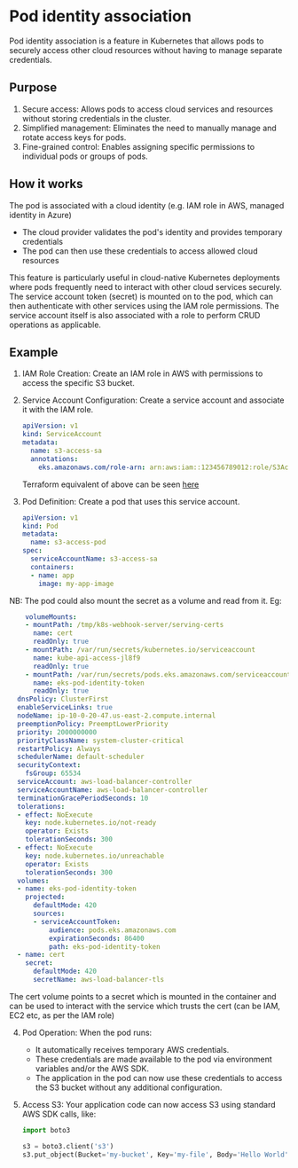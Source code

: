 # Pod identity association
Pod identity association is a feature in Kubernetes that allows pods to securely access other cloud resources without having to manage separate credentials.

## Purpose
1. Secure access: Allows pods to access cloud services and resources without storing credentials in the cluster.
2. Simplified management: Eliminates the need to manually manage and rotate access keys for pods.
3. Fine-grained control: Enables assigning specific permissions to individual pods or groups of pods.

## How it works
The pod is associated with a cloud identity (e.g. IAM role in AWS, managed identity in Azure)
- The cloud provider validates the pod's identity and provides temporary credentials
- The pod can then use these credentials to access allowed cloud resources

This feature is particularly useful in cloud-native Kubernetes deployments where pods frequently need to interact with other cloud services securely.
The service account token (secret) is mounted on to the pod, which can then authenticate with other services using the IAM role permissions.
The service account itself is also associated with a role to perform CRUD operations as applicable.

## Example
1. IAM Role Creation:
   Create an IAM role in AWS with permissions to access the specific S3 bucket.

2. Service Account Configuration:
   Create a service account and associate it with the IAM role.

   ```yaml
   apiVersion: v1
   kind: ServiceAccount
   metadata:
     name: s3-access-sa
     annotations:
       eks.amazonaws.com/role-arn: arn:aws:iam::123456789012:role/S3AccessRole
   ```
   Terraform equivalent of above can be seen [here](cluster-autoscaler.tf)

3. Pod Definition:
   Create a pod that uses this service account.

   ```yaml
   apiVersion: v1
   kind: Pod
   metadata:
     name: s3-access-pod
   spec:
     serviceAccountName: s3-access-sa
     containers:
     - name: app
       image: my-app-image
   ```
NB: The pod could also mount the secret as a volume and read from it. Eg:

```yaml
    volumeMounts:
    - mountPath: /tmp/k8s-webhook-server/serving-certs
      name: cert
      readOnly: true
    - mountPath: /var/run/secrets/kubernetes.io/serviceaccount
      name: kube-api-access-jl8f9
      readOnly: true
    - mountPath: /var/run/secrets/pods.eks.amazonaws.com/serviceaccount
      name: eks-pod-identity-token
      readOnly: true
  dnsPolicy: ClusterFirst
  enableServiceLinks: true
  nodeName: ip-10-0-20-47.us-east-2.compute.internal
  preemptionPolicy: PreemptLowerPriority
  priority: 2000000000
  priorityClassName: system-cluster-critical
  restartPolicy: Always
  schedulerName: default-scheduler
  securityContext:
    fsGroup: 65534
  serviceAccount: aws-load-balancer-controller
  serviceAccountName: aws-load-balancer-controller
  terminationGracePeriodSeconds: 10
  tolerations:
  - effect: NoExecute
    key: node.kubernetes.io/not-ready
    operator: Exists
    tolerationSeconds: 300
  - effect: NoExecute
    key: node.kubernetes.io/unreachable
    operator: Exists
    tolerationSeconds: 300
  volumes:
  - name: eks-pod-identity-token
    projected:
      defaultMode: 420
      sources:
      - serviceAccountToken:
          audience: pods.eks.amazonaws.com
          expirationSeconds: 86400
          path: eks-pod-identity-token
  - name: cert
    secret:
      defaultMode: 420
      secretName: aws-load-balancer-tls
```

The cert volume points to a secret which is mounted in the container and can be used to interact with the service which
trusts the cert (can be IAM, EC2 etc, as per the IAM role)

4. Pod Operation:
   When the pod runs:
   - It automatically receives temporary AWS credentials.
   - These credentials are made available to the pod via environment variables and/or the AWS SDK.
   - The application in the pod can now use these credentials to access the S3 bucket without any additional configuration.

5. Access S3:
   Your application code can now access S3 using standard AWS SDK calls, like:

   ```python
   import boto3

   s3 = boto3.client('s3')
   s3.put_object(Bucket='my-bucket', Key='my-file', Body='Hello World')
   ```